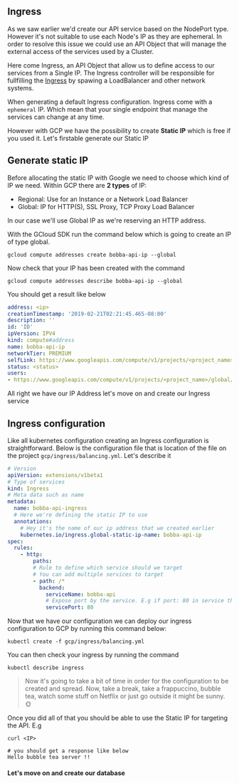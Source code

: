 ## Ingress

As we saw earlier we'd create our API service based on the NodePort type. However it's not suitable to use each Node's IP as they are ephemeral. In order to resolve this issue we could use an API Object that will manage the external access of the services used by a Cluster.

Here come Ingress, an API Object that allow us to define access to our services from a Single IP. The Ingress controller will be responsible for fullfilling the [Ingress](https://www.webopedia.com/TERM/I/ingress_traffic.html) by spawing a LoadBalancer and other network systems.

When generating a default Ingress configuration. Ingress come with a ```ephemeral``` IP. Which mean that your single endpoint that manage the services can change at any time.

However with GCP we have the possibility to create **Static IP** which is free if you used it. Let's firstable generate our Static IP

## Generate static IP

Before allocating the static IP with Google we need to choose which kind of IP we need. Within GCP there are **2 types** of IP:

- Regional: Use for an Instance or a Network Load Balancer
- Global: IP for HTTP(S), SSL Proxy, TCP Proxy Load Balancer

In our case we'll use Global IP as we're reserving an HTTP address.

With the GCloud SDK run the command below which is going to create an IP of type global.

```ssh
gcloud compute addresses create bobba-api-ip --global
```

Now check that your IP has been created with the command

```ssh
gcloud compute addresses describe bobba-api-ip --global
```

You should get a result like below

```yaml
address: <ip>
creationTimestamp: '2019-02-21T02:21:45.465-08:00'
description: ''
id: 'ID'
ipVersion: IPV4
kind: compute#address
name: bobba-api-ip
networkTier: PREMIUM
selfLink: https://www.googleapis.com/compute/v1/projects/<project_name>/global/addresses/bobba-api-ip
status: <status>
users:
- https://www.googleapis.com/compute/v1/projects/<project_name>/global/forwardingRules/k8s-fw-default-bobba-api-ingress--c37fc980ac025b96
```

All right we have our IP Address let's move on and create our Ingress service

## Ingress configuration

Like all kubernetes configuration creating an Ingress configuration is straightforward. Below is the configuration file that is location of the file on the project ```gcp/ingress/balancing.yml```. Let's describe it

```yaml
# Version
apiVersion: extensions/v1beta1
# Type of services
kind: Ingress
# Meta data such as name
metadata:
  name: bobba-api-ingress
  # Here we're defining the static IP to use
  annotations:
    # Hey it's the name of our ip address that we created earlier
    kubernetes.io/ingress.global-static-ip-name: bobba-api-ip
spec:
  rules:
    - http:
        paths:
        # Rule to define which service should we target
        # You can add multiple services to target
        - path: /*
          backend:
            serviceName: bobba-api
            # Expose port by the service. E.g if port: 80 in service then use 80 for servicePort
            servicePort: 80
```

Now that we have our configuration we can deploy our ingress configuration to GCP by running this command below:

```shell
kubectl create -f gcp/ingress/balancing.yml
```

You can then check your ingress by running the command 

```shell
kubectl describe ingress
```

> Now it's going to take a bit of time in order for the configuration to be created and spread. Now, take a break, take a frappuccino, bubble tea, watch some stuff on Netflix or just go outside it might be sunny. 🌞

Once you did all of that you should be able to use the Static IP for targeting the API. E.g

```shell
curl <IP>

# you should get a response like below
Hello bubble tea server !!
```

#### Let's move on and create our database